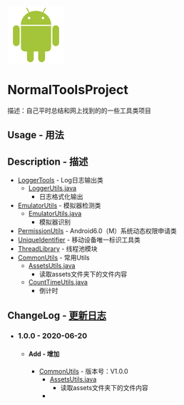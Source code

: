 ![Android](Android.png)
# NormalToolsProject
描述：自己平时总结和网上找到的的一些工具类项目

## Usage - 用法

## Description - 描述
- [LoggerTools](LoggerTools) - Log日志输出类
  - [LoggerUtils.java](LoggerTools/src/main/java/com/pillowcase/logger/LoggerUtils.java)
    - 日志格式化输出
- [EmulatorUtils](EmulatorUtils) - 模拟器检测类
  - [EmulatorUtils.java](EmulatorUtils/src/main/java/com/pillowcase/emulator/EmulatorUtils.java)
    - 模拟器识别
- [PermissionUtils](PermissionUtils) - Android6.0（M）系统动态权限申请类
- [UniqueIdentifier](UniqueIdentifier) - 移动设备唯一标识工具类
- [ThreadLibrary](ThreadLibrary) - 线程池模块
- [CommonUtils](CommonUtils) - 常用Utils
  - [AssetsUtils.java](CommonUtils/src/main/java/com/pillowcase/utils/AssetsUtils.java)
    - 读取assets文件夹下的文件内容
  - [CountTimeUtils.java](CommonUtils/src/main/java/com/pillowcase/utils/CountTimeUtils.java)
    - 倒计时

## ChangeLog - [更新日志](ChangeLog.md)
- ### 1.0.0 - 2020-06-20
    - #### Add  - 增加
        - [CommonUtils](CommonUtils) - 版本号：V1.0.0
          - [AssetsUtils.java](CommonUtils/src/main/java/com/pillowcase/utils/AssetsUtils.java)
            - 读取assets文件夹下的文件内容
          - 

